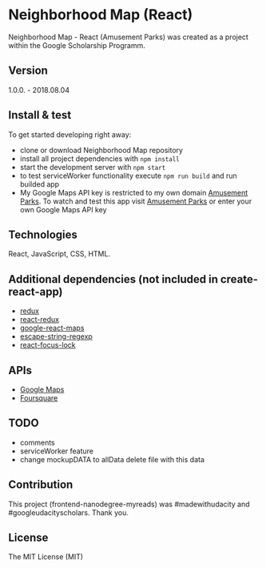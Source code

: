 # Neighborhood Map (React)
Neighborhood Map - React (Amusement Parks) was created as a project within the Google Scholarship Programm.

## Version
1.0.0. - 2018.08.04

## Install & test
To get started developing right away:

* clone or download Neighborhood Map repository
* install all project dependencies with `npm install`
* start the development server with `npm start`
* to test serviceWorker functionality execute `npm run build` and run builded app
* My Google Maps API key is restricted to my own domain [Amusement Parks](http://www.amusementparks.fret.com.pl). To watch and test this app visit [Amusement Parks](http://www.amusementparks.fret.com.pl) or enter your own  Google Maps API key

## Technologies
React, JavaScript, CSS, HTML.

## Additional dependencies (not included in create-react-app)
* [redux](https://redux.js.org/)
* [react-redux](https://github.com/reduxjs/react-redux)
* [google-react-maps](https://github.com/tomchentw/react-google-maps)
* [escape-string-regexp](https://www.npmjs.com/package/escape-string-regexp)
* [react-focus-lock](https://github.com/theKashey/react-focus-lock)

## APIs
* [Google Maps](https://cloud.google.com/maps-platform/)
* [Foursquare](https://developer.foursquare.com/)

## TODO
* comments
* serviceWorker feature
* change mockupDATA to allData delete file with this data

## Contribution
This project (frontend-nanodegree-myreads) was #madewithudacity and #googleudacityscholars. Thank you.

## License
The MIT License (MIT)
